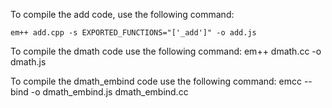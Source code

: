 To compile the add code, use the following command:

``em++ add.cpp -s EXPORTED_FUNCTIONS="['_add']" -o add.js``

To compile the dmath code use the following command:
   em++ dmath.cc -o dmath.js

To compile the dmath_embind code use the following command:
   emcc --bind -o dmath_embind.js dmath_embind.cc